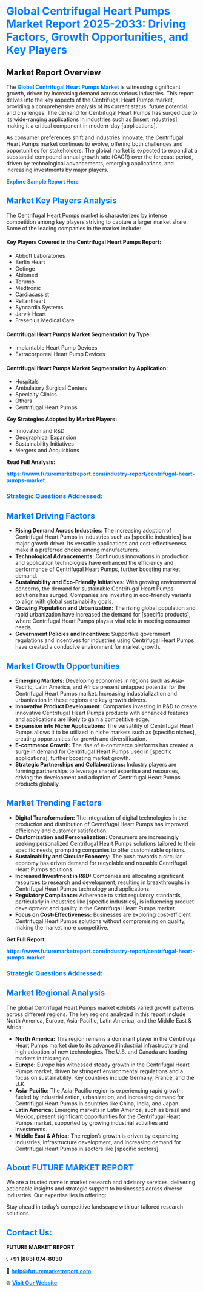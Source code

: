 <h1 style="color: #007BFF;">Global Centrifugal Heart Pumps Market Report 2025-2033: Driving Factors, Growth Opportunities, and Key Players</h1>

<section id="overview">
<h2>Market Report Overview</h2>
<p>The <a href="https://www.futuremarketreport.com/industry-report/centrifugal-heart-pumps-market" style="color: #007BFF; text-decoration: none;"><strong>Global Centrifugal Heart Pumps Market</strong></a> is witnessing significant growth, driven by increasing demand across various industries. This report delves into the key aspects of the Centrifugal Heart Pumps market, providing a comprehensive analysis of its current status, future potential, and challenges. The demand for Centrifugal Heart Pumps has surged due to its wide-ranging applications in industries such as [insert industries], making it a critical component in modern-day [applications].</p>
<p>As consumer preferences shift and industries innovate, the Centrifugal Heart Pumps market continues to evolve, offering both challenges and opportunities for stakeholders. The global market is expected to expand at a substantial compound annual growth rate (CAGR) over the forecast period, driven by technological advancements, emerging applications, and increasing investments by major players.</p>
</section>

<section id="overview">
<p><a href="https://www.futuremarketreport.com/request-sample/reportId=111014" style="color: #007BFF; text-decoration: none;"><strong>Explore Sample Report Here</strong></a></p>
</section>

<section id="key-players">
<h2 style="color: #007BFF;">Market Key Players Analysis</h2>
<p>The Centrifugal Heart Pumps market is characterized by intense competition among key players striving to capture a larger market share. Some of the leading companies in the market include:</p>
<h4>Key Players Covered in the Centrifugal Heart Pumps Report:</h4>
<ul><li>Abbott Laboratories</li><li>Berlin Heart</li><li>Getinge</li><li>Abiomed</li><li>Terumo</li><li>Medtronic</li><li>Cardiacassist</li><li>Reliantheart</li><li>Syncardia Systems</li><li>Jarvik Heart</li><li>Fresenius Medical Care</li></ul>
<h4>Centrifugal Heart Pumps Market Segmentation by Type:</h4>
<ul><li>Implantable Heart Pump Devices</li><li>Extracorporeal Heart Pump Devices</li></ul>

<h4>Centrifugal Heart Pumps Market Segmentation by Application:</h4>
<ul><li>Hospitals</li><li>Ambulatory Surgical Centers</li><li>Specialty Clinics</li><li>Others</li><li>Centrifugal Heart Pumps</li></ul>
<p><strong>Key Strategies Adopted by Market Players:</strong></p>
<ul>
<li>Innovation and R&D</li>
<li>Geographical Expansion</li>
<li>Sustainability Initiatives</li>
<li>Mergers and Acquisitions</li>
</ul>
</section>

<section>
<p><strong>Read Full Analysis: </strong></p><a href="https://www.futuremarketreport.com/industry-report/centrifugal-heart-pumps-market" style="color: #007BFF; text-decoration: none;"><strong>https://www.futuremarketreport.com/industry-report/centrifugal-heart-pumps-market</strong></a>
<h3 style="color: #007BFF;">Strategic Questions Addressed:</h3>
</section>

<section id="driving-factors">
<h2 style="color: #007BFF;">Market Driving Factors</h2>
<ul>
<li><strong>Rising Demand Across Industries:</strong> The increasing adoption of Centrifugal Heart Pumps in industries such as [specific industries] is a major growth driver. Its versatile applications and cost-effectiveness make it a preferred choice among manufacturers.</li>
<li><strong>Technological Advancements:</strong> Continuous innovations in production and application technologies have enhanced the efficiency and performance of Centrifugal Heart Pumps, further boosting market demand.</li>
<li><strong>Sustainability and Eco-Friendly Initiatives:</strong> With growing environmental concerns, the demand for sustainable Centrifugal Heart Pumps solutions has surged. Companies are investing in eco-friendly variants to align with global sustainability goals.</li>
<li><strong>Growing Population and Urbanization:</strong> The rising global population and rapid urbanization have increased the demand for [specific products], where Centrifugal Heart Pumps plays a vital role in meeting consumer needs.</li>
<li><strong>Government Policies and Incentives:</strong> Supportive government regulations and incentives for industries using Centrifugal Heart Pumps have created a conducive environment for market growth.</li>
</ul>
</section>

<section id="growth-opportunities">
<h2 style="color: #007BFF;">Market Growth Opportunities</h2>
<ul>
<li><strong>Emerging Markets:</strong> Developing economies in regions such as Asia-Pacific, Latin America, and Africa present untapped potential for the Centrifugal Heart Pumps market. Increasing industrialization and urbanization in these regions are key growth drivers.</li>
<li><strong>Innovative Product Development:</strong> Companies investing in R&D to create innovative Centrifugal Heart Pumps products with enhanced features and applications are likely to gain a competitive edge.</li>
<li><strong>Expansion into Niche Applications:</strong> The versatility of Centrifugal Heart Pumps allows it to be utilized in niche markets such as [specific niches], creating opportunities for growth and diversification.</li>
<li><strong>E-commerce Growth:</strong> The rise of e-commerce platforms has created a surge in demand for Centrifugal Heart Pumps used in [specific applications], further boosting market growth.</li>
<li><strong>Strategic Partnerships and Collaborations:</strong> Industry players are forming partnerships to leverage shared expertise and resources, driving the development and adoption of Centrifugal Heart Pumps products globally.</li>
</ul>
</section>

<section id="trending-factors">
<h2 style="color: #007BFF;">Market Trending Factors</h2>
<ul>
<li><strong>Digital Transformation:</strong> The integration of digital technologies in the production and distribution of Centrifugal Heart Pumps has improved efficiency and customer satisfaction.</li>
<li><strong>Customization and Personalization:</strong> Consumers are increasingly seeking personalized Centrifugal Heart Pumps solutions tailored to their specific needs, prompting companies to offer customizable options.</li>
<li><strong>Sustainability and Circular Economy:</strong> The push towards a circular economy has driven demand for recyclable and reusable Centrifugal Heart Pumps solutions.</li>
<li><strong>Increased Investment in R&D:</strong> Companies are allocating significant resources to research and development, resulting in breakthroughs in Centrifugal Heart Pumps technology and applications.</li>
<li><strong>Regulatory Compliance:</strong> Adherence to strict regulatory standards, particularly in industries like [specific industries], is influencing product development and quality in the Centrifugal Heart Pumps market.</li>
<li><strong>Focus on Cost-Effectiveness:</strong> Businesses are exploring cost-efficient Centrifugal Heart Pumps solutions without compromising on quality, making the market more competitive.</li>
</ul>
</section>

<section>
<p><strong>Get Full Report: </strong></p><a href="https://www.futuremarketreport.com/industry-report/centrifugal-heart-pumps-market" style="color: #007BFF; text-decoration: none;"><strong>https://www.futuremarketreport.com/industry-report/centrifugal-heart-pumps-market</strong></a>
<h3 style="color: #007BFF;">Strategic Questions Addressed:</h3>
</section>


<section id="regional-analysis">
<h2 style="color: #007BFF;">Market Regional Analysis</h2>
<p>The global Centrifugal Heart Pumps market exhibits varied growth patterns across different regions. The key regions analyzed in this report include North America, Europe, Asia-Pacific, Latin America, and the Middle East & Africa:</p>
<ul>
<li><strong>North America:</strong> This region remains a dominant player in the Centrifugal Heart Pumps market due to its advanced industrial infrastructure and high adoption of new technologies. The U.S. and Canada are leading markets in this region.</li>
<li><strong>Europe:</strong> Europe has witnessed steady growth in the Centrifugal Heart Pumps market, driven by stringent environmental regulations and a focus on sustainability. Key countries include Germany, France, and the U.K.</li>
<li><strong>Asia-Pacific:</strong> The Asia-Pacific region is experiencing rapid growth, fueled by industrialization, urbanization, and increasing demand for Centrifugal Heart Pumps in countries like China, India, and Japan.</li>
<li><strong>Latin America:</strong> Emerging markets in Latin America, such as Brazil and Mexico, present significant opportunities for the Centrifugal Heart Pumps market, supported by growing industrial activities and investments.</li>
<li><strong>Middle East & Africa:</strong> The region’s growth is driven by expanding industries, infrastructure development, and increasing demand for Centrifugal Heart Pumps in sectors like [specific sectors].</li>
</ul>
</section>

<footer>
<h2 style="color: #007BFF;">About FUTURE MARKET REPORT</h2>
<p>We are a trusted name in market research and advisory services, delivering actionable insights and strategic support to businesses across diverse industries. Our expertise lies in offering:</p>

<p>Stay ahead in today’s competitive landscape with our tailored research solutions.</p>

<h2 style="color: #007BFF;">Contact Us:</h2>
<p><strong>FUTURE MARKET REPORT</strong></p>
<p>📞 <strong>+91 (883) 074-8030</strong></p>
<p>📧 <strong><a href="mailto:help@futuremarketreport.com" style="color: #007BFF;">help@futuremarketreport.com</a></strong></p>
<p>🌐 <strong><a href="https://www.futuremarketreport.com/" style="color: #007BFF;">Visit Our Website</a></strong></p>
</footer>
